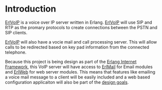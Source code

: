 # Introduction #

[ErlVoIP](ErlVoIP.md) is a voice over IP server written in Erlang. [ErlVoIP](ErlVoIP.md) will use SIP and RTP as the promary protocols to create connections between the PSTN and SIP clients.

[ErlVoIP](ErlVoIP.md) will also have a vocie mail and call processing server. This will allow calls to be redirected based on key pad information from the connected telephone.

Because this project is being design as part of the [Erlang Internet Framework](http://erlsoft.org/about/), this VoIP server will have access to [ErlMail](http://erlsoft.org/modules/erlmail/) for Email modules and [ErlWeb](http://erlsoft.org/modules/erlweb/) for web server modules. This means that features like emailing a voice mail message to a client will be easily included and a web based configuration applicaiton will also be part of the [design goals](DesignGoals.md).